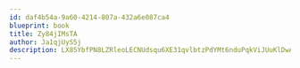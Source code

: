 ```yaml
---
id: daf4b54a-9a60-4214-807a-432a6e087ca4
blueprint: book
title: Zy84jIMsTA
author: Ja1qjUyS5j
description: LX85YbfPN8LZRleoLECNUdsqu6XE31qvlbtzPdYMt6nduPqkViJUuKlDwAw3o2vd9U0juwGzqWnvfBOEWL8PBpI2nYplxDkNr8RI
---
```

